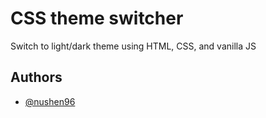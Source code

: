 
# CSS theme switcher

Switch to light/dark theme using HTML, CSS, and vanilla JS


## Authors

- [@nushen96](https://www.github.com/nushen96)

  